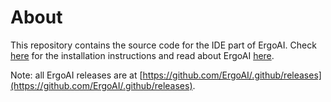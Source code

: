 # About #
This repository contains the source code for the IDE part of ErgoAI. Check [here](https://github.com/ErgoAI/.github/blob/main/profile/README.md#installation) for the installation instructions and read about ErgoAI [here](https://github.com/ErgoAI/.github/blob/main/profile/README.md).

Note: all ErgoAI releases are at
[https://github.com/ErgoAI/.github/releases](https://github.com/ErgoAI/.github/releases).
